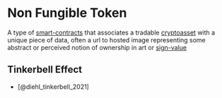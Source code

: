 # Non Fungible Token

A type of [smart-contracts](smart-contracts.md) that associates a tradable [cryptoasset](cryptoasset.md) with a unique piece of data, often a url to hosted image representing some abstract or perceived notion of ownership in art or [sign-value](concepts/sign-value.md)

## Tinkerbell Effect

* [@diehl_tinkerbell_2021]